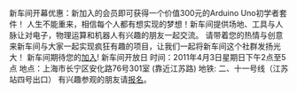 新车间开幕优惠：新加入的会员即可获得一个价值300元的Arduino Uno初学者套件！ 人生不能重来，相信每个人都有想实现的梦想！新车间提供场地、工具与人脉让对电子，物理运算和机器人有兴趣的朋友一起交流。 请带着您的热情与创意来新车间与大家一起实现疯狂有趣的项目，让我们一起将新车间这个社群发扬光大！ 新车间期待您的[加入](http://xinchejian.com/membership/?lang=zh)! 新车间开放日 时间：2011年4月3日星期日下午2点至5点 地点：上海市长宁区安化路76号301室 (靠近江苏路) 地铁: 二、十一号线（江苏站四号出口） 有兴趣参观的朋友请[报名](http://xinchejian.com/event/?regevent%5Faction=register&event%5Fid=4&name%5Fof%5Fevent=XinCheJianOpenHouse)。